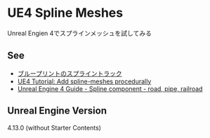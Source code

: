 # UE4 Spline Meshes

Unreal Engien 4でスプラインメッシュを試してみる

## See
* [ブループリントのスプライントラック](https://docs.unrealengine.com/latest/INT/Videos/PLZlv_N0_O1ga0aV9jVqJgog0VWz1cLL5f/wR0fH6O9jD8/)  
* [UE4 Tutorial: Add spline-meshes procedurally](https://youtu.be/7YUxM0NDWRY)
* [Unreal Engine 4 Guide - Spline component - road, pipe, railroad](https://youtu.be/kJyWSzfwEk8)

## Unreal Engine Version
4.13.0 (without Starter Contents)
